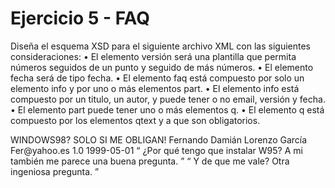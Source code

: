 # Ejercicio 5 - FAQ

Diseña el esquema XSD para el siguiente archivo XML con las siguientes
consideraciones:
    • El elemento versión será una plantilla que permita números seguidos de un punto
    y seguido de más números.
    • El elemento fecha será de tipo fecha.
    • El elemento faq está compuesto por solo un elemento info y por uno o más
    elementos part.
    • El elemento info está compuesto por un titulo, un autor, y puede tener o no email,
    versión y fecha.
    • El elemento part puede tener uno o más elementos q.
    • El elemento q está compuesto por los elementos qtext y a que son obligatorios.

<?xml version="1.0" encoding="UTF-8" ?>
<faq>
 <info>
 <titulo>WINDOWS98? SOLO SI ME OBLIGAN!</titulo>
 <autor>Fernando Damián Lorenzo García</autor>
 <email>Fer@yahoo.es </email>
 <version>1.0</version>
 <fecha>1999-05-01</fecha>
 </info>
 <part>
 <q>
 <qtext>¿Por qué tengo que instalar W95?</qtext>
 <a> A mi también me parece una buena pregunta.</a>
 </q>
 <q>
 <qtext>Y de que me vale?</qtext>
 <a>Otra ingeniosa pregunta.</a>
 </q>
 </part>
</faq>